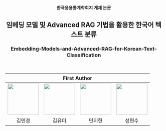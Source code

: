 <h4 align='center'> 한국응용통계학회지 게재 논문 </h4>
<h2 align='center'> 임베딩 모델 및 Advanced RAG 기법을 활용한 한국어 텍스트 분류
<h3 align='center'> Embedding-Models-and-Advanced-RAG-for-Korean-Text-Classification </h3>
<br>   
<div align='center'>
<table>
    <thead>
        <tr>
            <th colspan="4"> First Author </th>
        </tr>
    </thead>
    <tbody>
        <tr>
          <tr>
            <td align='center'><a href="https://github.com/mixk0n9"><img src="https://github.com/mixk0n9.png" width="100" height="100"></td>
            <td align='center'><a href="https://github.com/ymk713"><img src="https://github.com/ymk713.png" width="100" height="100"></td>
            <td align='center'><a href="https://github.com/Bluemming"><img src="https://github.com/Bluemming.png" width="100" height="100"></td>
            <td align='center'><a href="https://github.com/iwantpubao"><img src="https://github.com/iwantpubao.png" width="100" height="100"></td>
          <tr>
            <td align='center'>김민경</td>
            <td align='center'>김유미</td>
            <td align='center'>민지현</td>
            <td align='center'>성현수</td>
          </tr>
        </tr>
    </tbody>
</table>

</div>
